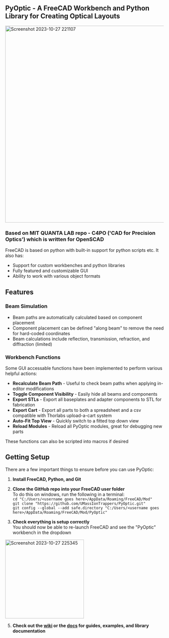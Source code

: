 ## PyOptic - A FreeCAD Workbench and Python Library for Creating Optical Layouts

<img width="624" alt="Screenshot 2023-10-27 221107" src="https://github.com/UMassIonTrappers/PyOptic/assets/103533593/bb37373c-c2fe-4d69-8a45-c3edd08fe944">

### Based on MIT QUANTA LAB repo - C4PO ('CAD for Precision Optics') which is written for OpenSCAD

FreeCAD is based on python with built-in support for python scripts etc. It also has:
* Support for custom workbenches and python libraries
* Fully featured and customizable GUI
* Ability to work with various object formats

## Features

### Beam Simulation
* Beam paths are automatically calculated based on component placement
* Component placement can be defined "along beam" to remove the need for hard-coded coordinates
* Beam calculations include reflection, transmission, refraction, and diffraction (limited)

### Workbench Functions

Some GUI accessable functions have been implemented to perform various helpful actions:
* **Recalculate Beam Path** - Useful to check beam paths when applying in-editor modifications
* **Toggle Component Visibility** - Easily hide all beams and components  
* **Export STLs** - Export all baseplates and adapter components to STL for fabrication
* **Export Cart** - Export all parts to both a spreadsheet and a csv compatible with Thorlabs upload-a-cart system
* **Auto-Fit Top View** - Quickly switch to a fitted top down view
* **Reload Modules** - Reload all PyOptic modules, great for debugging new parts

These functions can also be scripted into macros if desired

## Getting Setup
There are a few important things to ensure before you can use PyOptic:

1. **Install FreeCAD, Python, and Git**

2. **Clone the GitHub repo into your FreeCAD user folder**  
	To do this on windows, run the following in a terminal:  
	```cd "C:/Users/<username goes here>/AppData/Roaming/FreeCAD/Mod"```   
	```git clone "https://github.com/UMassIonTrappers/PyOptic.git"```  
	```git config --global --add safe.directory "C:/Users/<username goes here>/AppData/Roaming/FreeCAD/Mod/PyOptic"```  
		
3. **Check everything is setup correctly**  
   You should now be able to re-launch FreeCAD and see the "PyOptic" workbench in the dropdown  
<img width="250" alt="Screenshot 2023-10-27 225345" src="https://github.com/UMassIonTrappers/PyOptic/assets/103533593/6eeec81a-e7de-4bde-8509-0c30bda0b9b7">

5. **Check out the [wiki](https://github.com/UMassIonTrappers/PyOptic/wiki) or the [docs](https://github.com/UMassIonTrappers/PyOptic/tree/main/docs) for guides, examples, and library documentation**
